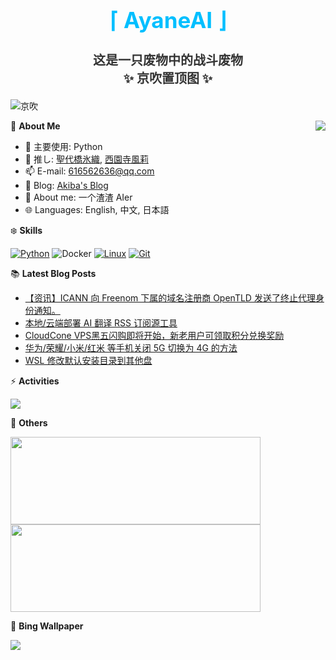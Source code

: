 <div align="center">
  <h1 style="color:#00BFFF;font-size:35px">⌈ AyaneAI ⌋</h1>
  <h3 style="color:#333333;font-size:20px">这是一只废物中的战斗废物<br>✨ 京吹置顶图 ✨</h3>
</div>

![京吹](https://raw.githubusercontent.com/azmiao/azmiao/main/header_img.png)

<a href="https://github.com/AyaneAI">
  <img align="right" src="https://github-readme-stats.vercel.app/api?username=AyaneAI&theme=buefy&show_icons=true&count_private=true" />
</a>

🍓 **About Me**

- 🔭 主要使用: Python
- 🌱 推し: [聖代橋氷織](https://mzh.moegirl.org.cn/zh-hans/%E5%9C%A3%E4%BB%A3%E6%A1%A5%E5%86%B0%E7%BB%87), [西園寺風莉](https://mzh.moegirl.org.cn/%E8%A5%BF%E5%9B%AD%E5%AF%BA%E9%A3%8E%E8%8E%89)
- 📫 E-mail: 616562636@qq.com
- 🍨 Blog: [Akiba's Blog](https://blog.anzu.link)
- 👯 About me: 一个渣渣 AIer
- 🌐 Languages: English, 中文, 日本語

❄️ **Skills**

[![Python](https://img.shields.io/badge/-Python-3776AB?style=flat-square&logo=python&logoColor=ffffff)](https://www.python.org/)
![Docker](https://img.shields.io/badge/Docker-2496ED?style=flat-square&logo=docker&logoColor=ffffff)
[![Linux](https://img.shields.io/badge/-Linux-333333?style=flat-square&logo=linux&logoColor=white)](https://www.linuxfoundation.org/)
[![Git](https://img.shields.io/badge/-Git-f05032?style=flat-square&logo=git&logoColor=white)](https://git-scm.com/)

📚 **Latest Blog Posts**

<!-- BLOG-POST-LIST:START -->
- [【资讯】ICANN 向 Freenom 下属的域名注册商 OpenTLD 发送了终止代理身份通知。](https://www.tjsky.net/news/805?pk_campaign=feed&pk_kwd=%25e3%2580%2590%25e8%25b5%2584%25e8%25ae%25af%25e3%2580%2591icann-%25e5%2590%2591-freenom-%25e4%25b8%258b%25e5%25b1%259e%25e7%259a%2584%25e5%259f%259f%25e5%2590%258d%25e6%25b3%25a8%25e5%2586%258c%25e5%2595%2586-opentld-%25e5%258f%2591%25e9%2580%2581%25e4%25ba%2586%25e7%25bb%2588%25e6%25ad%25a2%25e4%25bb%25a3)
- [本地/云端部署 AI 翻译 RSS 订阅源工具](https://www.tjsky.net/tutorial/801?pk_campaign=feed&pk_kwd=%25e6%259c%25ac%25e5%259c%25b0-%25e4%25ba%2591%25e7%25ab%25af%25e9%2583%25a8%25e7%25bd%25b2-ai-%25e7%25bf%25bb%25e8%25af%2591-rss-%25e8%25ae%25a2%25e9%2598%2585%25e6%25ba%2590%25e5%25b7%25a5%25e5%2585%25b7)
- [CloudCone VPS黑五闪购即将开始，新老用户可领取积分兑换奖励](https://www.tjsky.net/news/799?pk_campaign=feed&pk_kwd=cloudcone-vps%25e9%25bb%2591%25e4%25ba%2594%25e9%2597%25aa%25e8%25b4%25ad%25e5%258d%25b3%25e5%25b0%2586%25e5%25bc%2580%25e5%25a7%258b%25ef%25bc%258c%25e6%2596%25b0%25e8%2580%2581%25e7%2594%25a8%25e6%2588%25b7%25e5%258f%25af%25e9%25a2%2586%25e5%258f%2596%25e7%25a7%25af%25e5%2588%2586%25e5%2585%2591%25e6%258d%25a2)
- [华为/荣耀/小米/红米 等手机关闭 5G 切换为 4G 的方法](https://www.tjsky.net/tutorial/795?pk_campaign=feed&pk_kwd=%25e5%258d%258e%25e4%25b8%25ba-%25e8%258d%25a3%25e8%2580%2580-%25e5%25b0%258f%25e7%25b1%25b3-%25e7%25ba%25a2%25e7%25b1%25b3-%25e7%25ad%2589%25e6%2589%258b%25e6%259c%25ba%25e5%2585%25b3%25e9%2597%25ad-5g-%25e5%2588%2587%25e6%258d%25a2%25e4%25b8%25ba-4g-%25e7%259a%2584%25e6%2596%25b9%25e6%25b3%2595)
- [WSL 修改默认安装目录到其他盘](https://www.tjsky.net/tutorial/783?pk_campaign=feed&pk_kwd=wsl-%25e4%25bf%25ae%25e6%2594%25b9%25e9%25bb%2598%25e8%25ae%25a4%25e5%25ae%2589%25e8%25a3%2585%25e7%259b%25ae%25e5%25bd%2595%25e5%2588%25b0%25e5%2585%25b6%25e4%25bb%2596%25e7%259b%2598)
<!-- BLOG-POST-LIST:END -->

⚡️ **Activities**

<a href="https://github.com/AyaneAI/GPUMonitor">
  <img src="https://github-readme-stats.vercel.app/api/pin/?username=AyaneAI&repo=GPUMonitor&bg_color=30,a6c0fe,f68084&title_color=fff&text_color=fff" />
</a>

🎄 **Others**

<a href="https://github.com/AyaneAI">
  <img width="400" height="140" src="https://card.yuy1n.io/card/76561198344110725/gradient3,en,badge,group">
</a>

<a href="https://github.com/AyaneAI">
  <img width="400" height="140" src="https://github-readme-stats.vercel.app/api/top-langs/?username=AyaneAI&layout=compact&bg_color=30,a6c0fe,f68084&title_color=fff&text_color=fff">
</a>

🗻 **Bing Wallpaper**

<!-- BING-WALLPAPER:START -->
<img src="https://www.bing.com/th?id=OHR.HumanKindness_EN-US4254216907_1920x1080.jpg&rf=LaDigue_1920x1080.jpg&pid=hp">
<!-- BING-WALLPAPER:END -->

